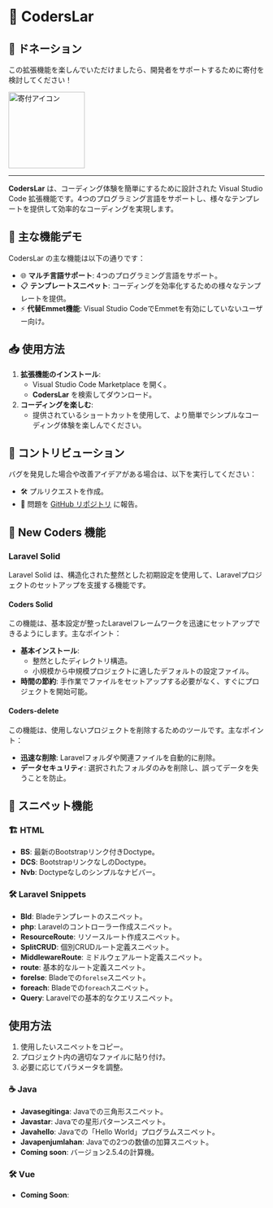 # 🌟 CodersLar

## 💖 ドネーション

この拡張機能を楽しんでいただけましたら、開発者をサポートするために寄付を検討してください！

<a href="https://saweria.co/C02V">
    <img src="https://www.buymeacoffee.com/assets/img/custom_images/orange_img.png" alt="寄付アイコン" width="150" />
</a>

---

**CodersLar** は、コーディング体験を簡単にするために設計された Visual Studio Code 拡張機能です。4つのプログラミング言語をサポートし、様々なテンプレートを提供して効率的なコーディングを実現します。

## 🚀 主な機能デモ

CodersLar の主な機能は以下の通りです：

- 🌐 **マルチ言語サポート**: 4つのプログラミング言語をサポート。
- 📋 **テンプレートスニペット**: コーディングを効率化するための様々なテンプレートを提供。
- ⚡ **代替Emmet機能**: Visual Studio CodeでEmmetを有効にしていないユーザー向け。

## 📥 使用方法

1. **拡張機能のインストール**:
   - Visual Studio Code Marketplace を開く。
   - **CodersLar** を検索してダウンロード。
2. **コーディングを楽しむ**:
   - 提供されているショートカットを使用して、より簡単でシンプルなコーディング体験を楽しんでください。

## 🤝 コントリビューション

バグを発見した場合や改善アイデアがある場合は、以下を実行してください：

- 🛠️ プルリクエストを作成。
- 🐞 問題を [GitHub リポジトリ](#) に報告。

## 📂 New Coders 機能

### **Laravel Solid**
Laravel Solid は、構造化された整然とした初期設定を使用して、Laravelプロジェクトのセットアップを支援する機能です。

#### **Coders Solid**
この機能は、基本設定が整ったLaravelフレームワークを迅速にセットアップできるようにします。主なポイント：
- **基本インストール**:
  - 整然としたディレクトリ構造。
  - 小規模から中規模プロジェクトに適したデフォルトの設定ファイル。
- **時間の節約**: 手作業でファイルをセットアップする必要がなく、すぐにプロジェクトを開始可能。

#### **Coders-delete**
この機能は、使用しないプロジェクトを削除するためのツールです。主なポイント：
- **迅速な削除**: Laravelフォルダや関連ファイルを自動的に削除。
- **データセキュリティ**: 選択されたフォルダのみを削除し、誤ってデータを失うことを防止。

## 📂 スニペット機能

### 🏗️ HTML

- **BS**: 最新のBootstrapリンク付きDoctype。
- **DCS**: BootstrapリンクなしのDoctype。
- **Nvb**: Doctypeなしのシンプルなナビバー。

### 🛠️ Laravel Snippets

- **Bld**: Bladeテンプレートのスニペット。
- **php**: Laravelのコントローラー作成スニペット。
- **ResourceRoute**: リソースルート作成スニペット。
- **SplitCRUD**: 個別CRUDルート定義スニペット。
- **MiddlewareRoute**: ミドルウェアルート定義スニペット。
- **route**: 基本的なルート定義スニペット。
- **forelse**: Bladeでの`forelse`スニペット。
- **foreach**: Bladeでの`foreach`スニペット。
- **Query**: Laravelでの基本的なクエリスニペット。

## 使用方法

1. 使用したいスニペットをコピー。
2. プロジェクト内の適切なファイルに貼り付け。
3. 必要に応じてパラメータを調整。

### ☕ Java

- **Javasegitinga**: Javaでの三角形スニペット。
- **Javastar**: Javaでの星形パターンスニペット。
- **Javahello**: Javaでの「Hello World」プログラムスニペット。
- **Javapenjumlahan**: Javaでの2つの数値の加算スニペット。
- **Coming soon**: バージョン2.5.4の計算機。

### 🛠️ Vue
- **Coming Soon**:
